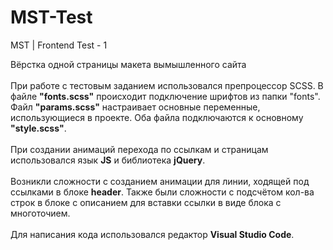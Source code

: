 # MST-Test
MST | Frontend Test - 1

Вёрстка одной страницы макета вымышленного сайта<br>
<br>
При работе с тестовым заданием использовался препроцессор SCSS. В файле <b>"fonts.scss"</b> происходит подключение шрифтов из папки "fonts". Файл <b>"params.scss"</b> настраивает основные переменные, использующиеся в проекте. Оба файла подключаются к основному <b>"style.scss"</b>.<br>
<br>
При создании анимаций перехода по ссылкам и страницам использовался язык <b>JS</b> и библиотека <b>jQuery</b>.<br>
<br>
Возникли сложности с созданием анимации для линии, ходящей под ссылками в блоке <b>header</b>. Также были сложности с подсчётом кол-ва строк в блоке с описанием для вставки ссылки в виде блока с многоточием.<br>
<br>
Для написания кода использовался редактор <b>Visual Studio Code</b>.